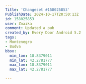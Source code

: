 ```yaml
---
Title: 'Changeset #158025853'
PublishDate: 2024-10-17T20:50:13Z
id: 158025853
user: Znaika
comment: Updated a pub
created_by: Every Door Android 5.2
tags:
- Montenegro
- Budva
bbox:
  min_lon: 18.8379011
  min_lat: 42.2781777
  max_lon: 18.8379011
  max_lat: 42.2781777

---
```

